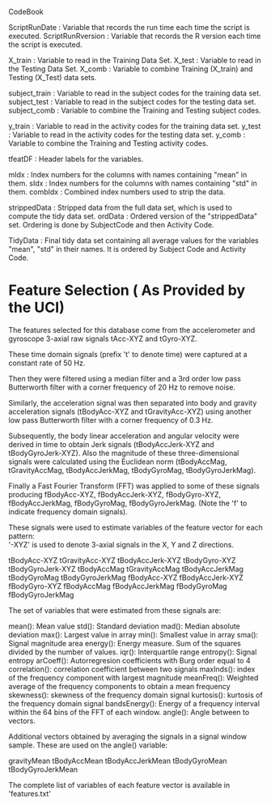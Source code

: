 CodeBook

ScriptRunDate		:	Variable that records the run time each time the script is executed.
ScriptRunRversion	:	Variable that records the R version each time the script is executed.

X_train				:	Variable to read in the Training Data Set.
X_test				:	Variable to read in the Testing Data Set. 
X_comb				:	Variable to combine Training (X_train) and Testing (X_Test) data sets.

subject_train		:	Variable to read in the subject codes for the training data set.
subject_test		:	Variable to read in the subject codes for the testing data set.
subject_comb		:	Variable to combine the Training and Testing subject codes.

y_train				:	Variable to read in the activity codes for the training data set.
y_test 				:	Variable to read in the activity codes for the testing data set.
y_comb				:	Variable to combine the Training and Testing activity codes.

tfeatDF				:	Header labels for the variables.

mIdx				:	Index numbers for the columns with names containing "mean" in them.
sIdx				:	Index numbers for the columns with names containing "std" in them.
combIdx				:	Combined index numbers used to strip the data.

strippedData		:	Stripped data from the full data set, which is used to compute the tidy data set.
ordData				:	Ordered version of the "strippedData" set.  Ordering is done by SubjectCode and then Activity Code.

TidyData			:	Final tidy data set containing all average values for the variables "mean", "std" in their names. It is ordered by Subject Code and Activity Code.


Feature Selection  ( As Provided by the UCI)
=================
The features selected for this database come from the accelerometer and gyroscope 3-axial raw signals tAcc-XYZ and tGyro-XYZ. 

These time domain signals (prefix 't' to denote time) were captured at a constant rate of 50 Hz. 

Then they were filtered using a median filter and a 3rd order low pass Butterworth filter with a corner frequency of 20 Hz to remove noise. 

Similarly, the acceleration signal was then separated into body and gravity acceleration signals (tBodyAcc-XYZ and tGravityAcc-XYZ) 
using another low pass Butterworth filter with a corner frequency of 0.3 Hz. 

Subsequently, the body linear acceleration and angular velocity were derived in time to obtain Jerk signals 
(tBodyAccJerk-XYZ and tBodyGyroJerk-XYZ). Also the magnitude of these three-dimensional signals were calculated 
using the Euclidean norm (tBodyAccMag, tGravityAccMag, tBodyAccJerkMag, tBodyGyroMag, tBodyGyroJerkMag). 

Finally a Fast Fourier Transform (FFT) was applied to some of these signals producing 
fBodyAcc-XYZ, fBodyAccJerk-XYZ, fBodyGyro-XYZ, fBodyAccJerkMag, fBodyGyroMag, fBodyGyroJerkMag. (Note the 'f' to indicate frequency domain signals). 

These signals were used to estimate variables of the feature vector for each pattern:  
'-XYZ' is used to denote 3-axial signals in the X, Y and Z directions.

tBodyAcc-XYZ
tGravityAcc-XYZ
tBodyAccJerk-XYZ
tBodyGyro-XYZ
tBodyGyroJerk-XYZ
tBodyAccMag
tGravityAccMag
tBodyAccJerkMag
tBodyGyroMag
tBodyGyroJerkMag
fBodyAcc-XYZ
fBodyAccJerk-XYZ
fBodyGyro-XYZ
fBodyAccMag
fBodyAccJerkMag
fBodyGyroMag
fBodyGyroJerkMag

The set of variables that were estimated from these signals are: 

mean(): Mean value
std(): Standard deviation
mad(): Median absolute deviation 
max(): Largest value in array
min(): Smallest value in array
sma(): Signal magnitude area
energy(): Energy measure. Sum of the squares divided by the number of values. 
iqr(): Interquartile range 
entropy(): Signal entropy
arCoeff(): Autorregresion coefficients with Burg order equal to 4
correlation(): correlation coefficient between two signals
maxInds(): index of the frequency component with largest magnitude
meanFreq(): Weighted average of the frequency components to obtain a mean frequency
skewness(): skewness of the frequency domain signal 
kurtosis(): kurtosis of the frequency domain signal 
bandsEnergy(): Energy of a frequency interval within the 64 bins of the FFT of each window.
angle(): Angle between to vectors.

Additional vectors obtained by averaging the signals in a signal window sample. These are used on the angle() variable:

gravityMean
tBodyAccMean
tBodyAccJerkMean
tBodyGyroMean
tBodyGyroJerkMean

The complete list of variables of each feature vector is available in 'features.txt'
